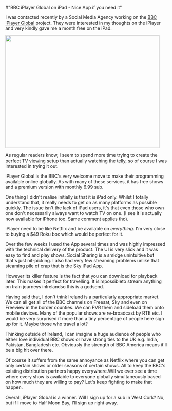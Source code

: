 #"BBC iPlayer Global on iPad - Nice App if you need it"

I was contacted recently by a Social Media Agency working on the <a href="http://itunes.apple.com/ie/app/bbc-iplayer-global/id449130604?mt=8">BBC iPlayer Global</a> project. They were interested in my thoughts on the iPlayer and very kindly gave me a month free on the iPad.

<a href="http://conoroneill.net/wp-content/uploads/2012/03/mzl.gzwgeaff.480x480-75.jpg"><img class="size-full wp-image-614 aligncenter" title="mzl.gzwgeaff.480x480-75" src="http://conoroneill.net/wp-content/uploads/2012/03/mzl.gzwgeaff.480x480-75.jpg" alt="" width="480" height="351" /></a>

As regular readers know, I seem to spend more time trying to create the perfect TV viewing setup than actually watching the telly, so of course I was interested in trying it out.

iPlayer Global is the BBC's very welcome move to make their programming available online globally. As with many of these services, it has free shows and a premium version with monthly 6.99 sub.

One thing I didn't realise initially is that it is iPad only. Whilst I totally understand that, it really needs to get on as many platforms as possible quickly. The issue isn't the lack of iPad users, it's that even those who own one don't necessarily always want to watch TV on one. (I see it is actually now available for iPhone too. Same comment applies tho).

iPlayer need to be like Netflix and be available on _everything_. I'm very close to buying a $49 Roku box which would be perfect for it.

Over the few weeks I used the App several times and was highly impressed with the technical delivery of the product. The UI is very slick and it was easy to find and play shows. Social Sharing is a smidge unintuitive but that's just nit-picking. I also had very few streaming problems unlike that steaming pile of crap that is the Sky iPad App.

However its killer feature is the fact that you can download for playback later. This makes it perfect for travelling. It isimpossibleto stream anything on train journeys inIrelandso this is a godsend.

Having said that, I don't think Ireland is a particularly appropriate market. We can all get all of the BBC channels on Freesat, Sky and even on Freeview in the border counties. We can PVR them and sideload them onto mobile devices. Many of the popular shows are re-broadcast by RTE etc. I would be very surprised if more than a tiny percentage of people here sign up for it. Maybe those who travel a lot?

Thinking outside of Ireland, I can imagine a huge audience of people who either love individual BBC shows or have strong ties to the UK e.g. India, Pakistan, Bangladesh etc. Obviously the strength of BBC America means it'll be a big hit over there.

Of course it suffers from the same annoyance as Netflix where you can get only certain shows or older seasons of certain shows. All to keep the BBC's existing distribution partners happy everywhere.Will we ever see a time where every show is available to everyone globally simultaneously based on how much they are willing to pay? Let's keep fighting to make that happen.

Overall, iPlayer Global is a winner. Will I sign up for a sub in West Cork? No, but if I move to Half Moon Bay, I'll sign up right away.

&nbsp;